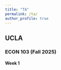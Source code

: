 ```yaml
---
title: "TA"
permalink: /ta/
author_profile: true
---
```


## UCLA
### ECON 103 (Fall 2025)

#### Week 1
